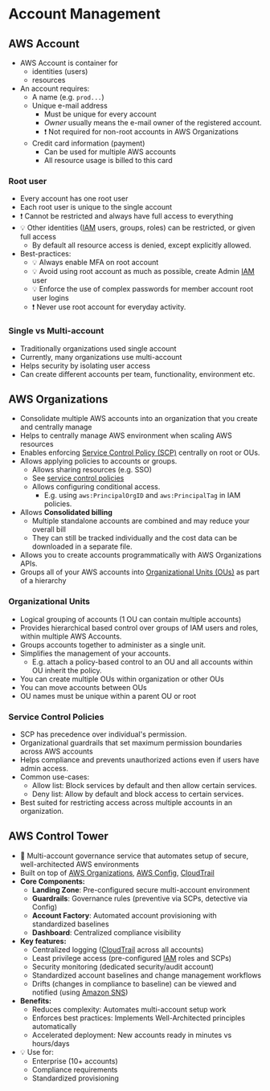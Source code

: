 # Account Management

## AWS Account

- AWS Account is container for
  - identities (users)
  - resources
- An account requires:
  - A name (e.g. `prod...`)
  - Unique e-mail address
    - Must be unique for every account
    - *Owner* usually means the e-mail owner of the registered account.
    - ❗ Not required for non-root accounts in AWS Organizations
  - Credit card information (payment)
    - Can be used for multiple AWS accounts
    - All resource usage is billed to this card

### Root user

- Every account has one root user
- Each root user is unique to the single account
- ❗ Cannot be restricted and always have full access to everything
- 💡 Other identities ([IAM](./02-01-security-iam.md#iam) users, groups, roles) can be restricted, or given full access
  - By default all resource access is denied, except explicitly allowed.
- Best-practices:
  - 💡 Always enable MFA on root account
  - 💡 Avoid using root account as much as possible, create Admin [IAM](./02-01-security-iam.md#iam) user
  - 💡 Enforce the use of complex passwords for member account root user logins
  - ❗ Never use root account for everyday activity.

### Single vs Multi-account

- Traditionally organizations used single account
- Currently, many organizations use multi-account
- Helps security by isolating user access
- Can create different accounts per team, functionality, environment etc.

## AWS Organizations
  
- Consolidate multiple AWS accounts into an organization that you create and centrally manage
- Helps to centrally manage AWS environment when scaling AWS resources
- Enables enforcing [Service Control Policy (SCP)](#service-control-policies) centrally on root or OUs.
- Allows applying policies to accounts or groups.
  - Allows sharing resources (e.g. SSO)
  - See [service control policies](#service-control-policies)
  - Allows configuring conditional access.
    - E.g. using `aws:PrincipalOrgID` and `aws:PrincipalTag` in IAM policies.
- Allows **Consolidated billing**
  - Multiple standalone accounts are combined and may reduce your overall bill
  - They can still be tracked individually and the cost data can be downloaded in a separate file.
- Allows you to create accounts programmatically with AWS Organizations APIs.
- Groups all of your AWS accounts into [Organizational Units (OUs)](#organizational-units) as part of a hierarchy

### Organizational Units

- Logical grouping of accounts (1 OU can contain multiple accounts)
- Provides hierarchical based control over groups of IAM users and roles, within multiple AWS Accounts.
- Groups accounts together to administer as a single unit.
- Simplifies the management of your accounts.
  - E.g. attach a policy-based control to an OU and all accounts within OU inherit the policy.
- You can create multiple OUs within organization or other OUs
- You can move accounts between OUs
- OU names must be unique within a parent OU or root

### Service Control Policies

- SCP has precedence over individual's permission.
- Organizational guardrails that set maximum permission boundaries across AWS accounts
- Helps compliance and prevents unauthorized actions even if users have admin access.
- Common use-cases:
  - Allow list: Block services by default and then allow certain services.
  - Deny list: Allow by default and block access to certain services.
- Best suited for restricting access across multiple accounts in an organization.

## AWS Control Tower

- 📝 Multi-account governance service that automates setup of secure, well-architected AWS environments
- Built on top of [AWS Organizations](#aws-organizations), [AWS Config](./03-02-monitoring-security-cloudtrail-aws-config-trusted-advisor-inspector-security-hub-artifact-detective-audit-manager.md#aws-config), [CloudTrail](./03-02-monitoring-security-cloudtrail-aws-config-trusted-advisor-inspector-security-hub-artifact-detective-audit-manager.md#cloudtrail)
- **Core Components:**
  - **Landing Zone**: Pre-configured secure multi-account environment
  - **Guardrails**: Governance rules (preventive via SCPs, detective via Config)
  - **Account Factory**: Automated account provisioning with standardized baselines
  - **Dashboard**: Centralized compliance visibility
- **Key features:**
  - Centralized logging ([CloudTrail](./03-02-monitoring-security-cloudtrail-aws-config-trusted-advisor-inspector-security-hub-artifact-detective-audit-manager.md#cloudtrail) across all accounts)
  - Least privilege access (pre-configured [IAM](./02-01-security-iam.md#iam) roles and SCPs)
  - Security monitoring (dedicated security/audit account)
  - Standardized account baselines and change management workflows
  - Drifts (changes in compliance to baseline) can be viewed and notified (using [Amazon SNS](./08-01-02-event-broadcasting-sns-eventbridge.md#amazon-sns-simple-notification-service))
- **Benefits:**
  - Reduces complexity: Automates multi-account setup work
  - Enforces best practices: Implements Well-Architected principles automatically
  - Accelerated deployment: New accounts ready in minutes vs hours/days
- 💡 Use for:
  - Enterprise (10+ accounts)
  - Compliance requirements
  - Standardized provisioning
